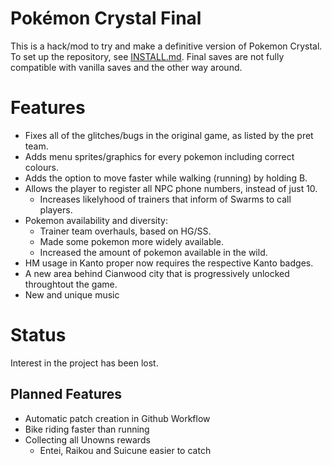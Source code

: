 # Pokémon Crystal Final

This is a hack/mod to try and make a definitive version of Pokemon Crystal.
To set up the repository, see [INSTALL.md](INSTALL.md).
Final saves are not fully compatible with vanilla saves and the other way around. 

# Features
 - Fixes all of the glitches/bugs in the original game, as listed by the pret team.
 - Adds menu sprites/graphics for every pokemon including correct colours.
 - Adds the option to move faster while walking (running) by holding B.
 - Allows the player to register all NPC phone numbers, instead of just 10.
   - Increases likelyhood of trainers that inform of Swarms to call players.
 - Pokemon availability and diversity:
   - Trainer team overhauls, based on HG/SS.
   - Made some pokemon more widely available.
   - Increased the amount of pokemon available in the wild.
 - HM usage in Kanto proper now requires the respective Kanto badges.
 - A new area behind Cianwood city that is progressively unlocked throughtout the game.
 - New and unique music

# Status
Interest in the project has been lost.

## Planned Features
 - Automatic patch creation in Github Workflow
 - Bike riding faster than running
 - Collecting all Unowns rewards
   - Entei, Raikou and Suicune easier to catch
